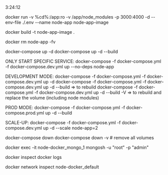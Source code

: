 3:24:12

docker run -v %cd%\:/app:ro -v /app/node_modules -p 3000:4000 -d --env-file ./.env --name node-app node-app-image

docker build -t node-app-image .

docker rm node-app -fv

docker-compose up -d
docker-compose up -d --build

ONLY START SPECIFIC SERVICE:
docker-compose -f docker-compose.yml -f docker-compose.dev.yml up --no-deps node-app

DEVELOPMENT MODE:
docker-compose -f docker-compose.yml -f docker-compose.dev.yml up -d
docker-compose -f docker-compose.yml -f docker-compose.dev.yml up -d --build => to rebuild
docker-compose -f docker-compose.yml -f docker-compose.dev.yml up -d --build -V => to rebuild and replace the volume (including node modules)

PROD MODE:
docker-compose -f docker-compose.yml -f docker-compose.prod.yml up -d --build

SCALE-UP:
docker-compose -f docker-compose.yml -f docker-compose.dev.yml up -d --scale node-app=2

docker-compose down
docker-compose down -v   # remove all volumes


docker exec -it node-docker_mongo_1 mongosh -u "root" -p "admin"

docker inspect <container-name>
docker logs <container-name>

docker network inspect node-docker_default